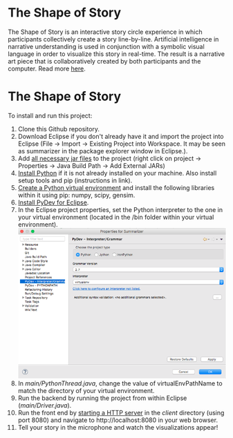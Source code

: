 
# The Shape of Story

The Shape of Story is an interactive story circle experience in which participants collectively create a story line-by-line. Artificial intelligence in narrative understanding is used in conjunction with a symbolic visual language in order to visualize this story in real-time. The result is a narrative art piece that is collaboratively created by both participants and the computer. Read more [here](http://www.durilong.com/art/#/shape-of-story/).


# The Shape of Story

To install and run this project: 

1. Clone this Github repository.
2. Download Eclipse if you don't already have it and import the project into Eclipse (File &rarr; Import &rarr; Existing Project into Workspace. It may be seen as summarizer in the package explorer window in Eclipse.).
3. Add [all necessary jar files](https://drive.google.com/open?id=0B7Q1JqWywb_nWEM3TmRwR09BdVU) to the project (right click on project &rarr; Properties &rarr; Java Build Path &rarr; Add External JARs) 
4. [Install Python](https://www.python.org/downloads/) if it is not already installed on your machine. Also install setup tools and pip (instructions in link).
5. [Create a Python virtual environment](http://python-guide-pt-br.readthedocs.io/en/latest/dev/virtualenvs/#virtualenvironments-ref) and install the following libraries within it using pip: numpy, scipy, gensim.
6. [Install PyDev for Eclipse](https://codeyarns.com/2014/12/23/how-to-install-pydev/).
7. In the Eclipse project properties, set the Python interpreter to the one in your virtual environment (located in the /bin folder within your virtual environment). ![Setting Python interpreter file path](https://github.com/dlong2456/TheRoadNotTaken/blob/master/readme_screenshot.png)
8. In *main/PythonThread.java*, change the value of virtualEnvPathName to match the directory of your virtual environment.
9. Run the backend by running the project from within Eclipse (*main/Driver.java*).
10. Run the front end by [starting a HTTP server](http://lifehacker.com/start-a-simple-web-server-from-any-directory-on-your-ma-496425450) in the *client* directory (using port 8080) and navigate to http://localhost:8080 in your web browser.
11. Tell your story in the microphone and watch the visualizations appear! 
